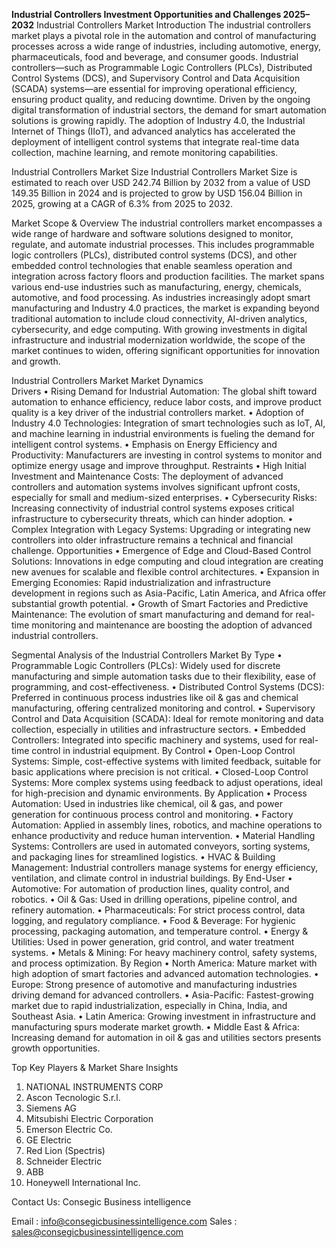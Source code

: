**Industrial Controllers Investment Opportunities and Challenges 2025–2032**
Industrial Controllers Market
Introduction 
The industrial controllers market plays a pivotal role in the automation and control of manufacturing processes across a wide range of industries, including automotive, energy, pharmaceuticals, food and beverage, and consumer goods. Industrial controllers—such as Programmable Logic Controllers (PLCs), Distributed Control Systems (DCS), and Supervisory Control and Data Acquisition (SCADA) systems—are essential for improving operational efficiency, ensuring product quality, and reducing downtime.
Driven by the ongoing digital transformation of industrial sectors, the demand for smart automation solutions is growing rapidly. The adoption of Industry 4.0, the Industrial Internet of Things (IIoT), and advanced analytics has accelerated the deployment of intelligent control systems that integrate real-time data collection, machine learning, and remote monitoring capabilities.
 
Industrial Controllers Market Size 
Industrial Controllers Market Size is estimated to reach over USD 242.74 Billion by 2032 from a value of USD 149.35 Billion in 2024 and is projected to grow by USD 156.04 Billion in 2025, growing at a CAGR of 6.3% from 2025 to 2032.

Market Scope & Overview
The industrial controllers market encompasses a wide range of hardware and software solutions designed to monitor, regulate, and automate industrial processes. This includes programmable logic controllers (PLCs), distributed control systems (DCS), and other embedded control technologies that enable seamless operation and integration across factory floors and production facilities. The market spans various end-use industries such as manufacturing, energy, chemicals, automotive, and food processing. As industries increasingly adopt smart manufacturing and Industry 4.0 practices, the market is expanding beyond traditional automation to include cloud connectivity, AI-driven analytics, cybersecurity, and edge computing. With growing investments in digital infrastructure and industrial modernization worldwide, the scope of the market continues to widen, offering significant opportunities for innovation and growth.

Industrial Controllers Market
Market Dynamics  
Drivers
•	Rising Demand for Industrial Automation: The global shift toward automation to enhance efficiency, reduce labor costs, and improve product quality is a key driver of the industrial controllers market.
•	Adoption of Industry 4.0 Technologies: Integration of smart technologies such as IoT, AI, and machine learning in industrial environments is fueling the demand for intelligent control systems.
•	Emphasis on Energy Efficiency and Productivity: Manufacturers are investing in control systems to monitor and optimize energy usage and improve throughput.
Restraints
•	High Initial Investment and Maintenance Costs: The deployment of advanced controllers and automation systems involves significant upfront costs, especially for small and medium-sized enterprises.
•	Cybersecurity Risks: Increasing connectivity of industrial control systems exposes critical infrastructure to cybersecurity threats, which can hinder adoption.
•	Complex Integration with Legacy Systems: Upgrading or integrating new controllers into older infrastructure remains a technical and financial challenge.
Opportunities
•	Emergence of Edge and Cloud-Based Control Solutions: Innovations in edge computing and cloud integration are creating new avenues for scalable and flexible control architectures.
•	Expansion in Emerging Economies: Rapid industrialization and infrastructure development in regions such as Asia-Pacific, Latin America, and Africa offer substantial growth potential.
•	Growth of Smart Factories and Predictive Maintenance: The evolution of smart manufacturing and demand for real-time monitoring and maintenance are boosting the adoption of advanced industrial controllers.

Segmental Analysis of the Industrial Controllers Market
By Type
•	Programmable Logic Controllers (PLCs): Widely used for discrete manufacturing and simple automation tasks due to their flexibility, ease of programming, and cost-effectiveness.
•	Distributed Control Systems (DCS): Preferred in continuous process industries like oil & gas and chemical manufacturing, offering centralized monitoring and control.
•	Supervisory Control and Data Acquisition (SCADA): Ideal for remote monitoring and data collection, especially in utilities and infrastructure sectors.
•	Embedded Controllers: Integrated into specific machinery and systems, used for real-time control in industrial equipment.
By Control
•	Open-Loop Control Systems: Simple, cost-effective systems with limited feedback, suitable for basic applications where precision is not critical.
•	Closed-Loop Control Systems: More complex systems using feedback to adjust operations, ideal for high-precision and dynamic environments.
By Application
•	Process Automation: Used in industries like chemical, oil & gas, and power generation for continuous process control and monitoring.
•	Factory Automation: Applied in assembly lines, robotics, and machine operations to enhance productivity and reduce human intervention.
•	Material Handling Systems: Controllers are used in automated conveyors, sorting systems, and packaging lines for streamlined logistics.
•	HVAC & Building Management: Industrial controllers manage systems for energy efficiency, ventilation, and climate control in industrial buildings.
By End-User
•	Automotive: For automation of production lines, quality control, and robotics.
•	Oil & Gas: Used in drilling operations, pipeline control, and refinery automation.
•	Pharmaceuticals: For strict process control, data logging, and regulatory compliance.
•	Food & Beverage: For hygienic processing, packaging automation, and temperature control.
•	Energy & Utilities: Used in power generation, grid control, and water treatment systems.
•	Metals & Mining: For heavy machinery control, safety systems, and process optimization.
By Region
•	North America: Mature market with high adoption of smart factories and advanced automation technologies.
•	Europe: Strong presence of automotive and manufacturing industries driving demand for advanced controllers.
•	Asia-Pacific: Fastest-growing market due to rapid industrialization, especially in China, India, and Southeast Asia.
•	Latin America: Growing investment in infrastructure and manufacturing spurs moderate market growth.
•	Middle East & Africa: Increasing demand for automation in oil & gas and utilities sectors presents growth opportunities.

Top Key Players & Market Share Insights
1.	NATIONAL INSTRUMENTS CORP
2.	Ascon Tecnologic S.r.l.
3.	Siemens AG
4.	Mitsubishi Electric Corporation
5.	Emerson Electric Co.
6.	GE Electric
7.	Red Lion (Spectris)
8.	Schneider Electric
9.	ABB
10.	Honeywell International Inc.

Contact Us:
Consegic Business intelligence 

Email :   info@consegicbusinessintelligence.com
Sales :  sales@consegicbusinessintelligence.com

